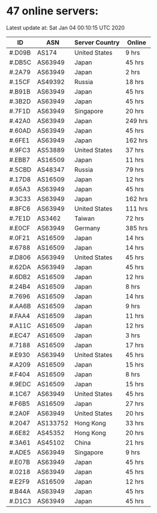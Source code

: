 # 47 online servers:

Latest update at: Sat Jan 04 00:10:15 UTC 2020

| ID | ASN | Server Country | Online |
| -- | --- | -------------- | ------ |
| #.D09B | AS174 | United States | 9 hrs |
| #.DB5C | AS63949 | Japan | 45 hrs |
| #.2A79 | AS63949 | Japan | 2 hrs |
| #.15CF | AS49392 | Russia | 18 hrs |
| #.B91B | AS63949 | Japan | 45 hrs |
| #.3B2D | AS63949 | Japan | 45 hrs |
| #.7F1D | AS63949 | Singapore | 20 hrs |
| #.42A0 | AS63949 | Japan | 249 hrs |
| #.60AD | AS63949 | Japan | 45 hrs |
| #.6FE1 | AS63949 | Japan | 162 hrs |
| #.9FC3 | AS53889 | United States | 37 hrs |
| #.EBB7 | AS16509 | Japan | 11 hrs |
| #.5CBD | AS48347 | Russia | 79 hrs |
| #.17D8 | AS16509 | Japan | 12 hrs |
| #.65A3 | AS63949 | Japan | 45 hrs |
| #.3C33 | AS63949 | Japan | 162 hrs |
| #.8FC6 | AS63949 | United States | 111 hrs |
| #.7E1D | AS3462 | Taiwan | 72 hrs |
| #.E0CF | AS63949 | Germany | 385 hrs |
| #.0F21 | AS16509 | Japan | 14 hrs |
| #.6788 | AS16509 | Japan | 14 hrs |
| #.D806 | AS63949 | United States | 45 hrs |
| #.62DA | AS63949 | Japan | 45 hrs |
| #.6DB2 | AS16509 | Japan | 12 hrs |
| #.24B4 | AS16509 | Japan | 8 hrs |
| #.7696 | AS16509 | Japan | 14 hrs |
| #.AA6B | AS16509 | Japan | 9 hrs |
| #.FAA4 | AS16509 | Japan | 11 hrs |
| #.A11C | AS16509 | Japan | 12 hrs |
| #.EC47 | AS16509 | Japan | 3 hrs |
| #.7188 | AS16509 | Japan | 17 hrs |
| #.E930 | AS63949 | United States | 45 hrs |
| #.A209 | AS16509 | Japan | 15 hrs |
| #.F404 | AS16509 | Japan | 8 hrs |
| #.9EDC | AS16509 | Japan | 15 hrs |
| #.1C67 | AS63949 | United States | 45 hrs |
| #.F6B5 | AS16509 | Japan | 27 hrs |
| #.2A0F | AS63949 | United States | 20 hrs |
| #.2047 | AS133752 | Hong Kong | 33 hrs |
| #.6E82 | AS45352 | Hong Kong | 20 hrs |
| #.3A61 | AS45102 | China | 21 hrs |
| #.ADE5 | AS63949 | Singapore | 9 hrs |
| #.E07B | AS63949 | Japan | 45 hrs |
| #.0218 | AS63949 | Japan | 45 hrs |
| #.E2F9 | AS16509 | Japan | 12 hrs |
| #.B44A | AS63949 | Japan | 45 hrs |
| #.D1C3 | AS63949 | Japan | 45 hrs |

